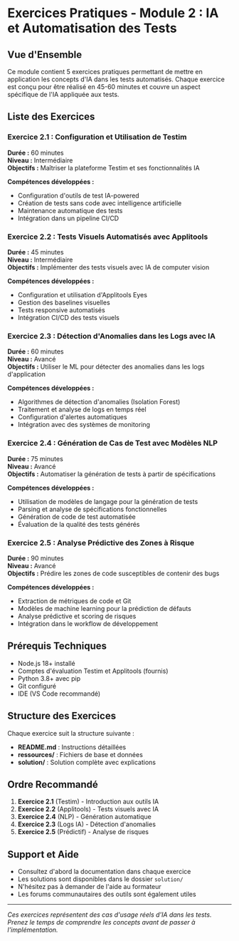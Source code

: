 # Exercices Pratiques - Module 2 : IA et Automatisation des Tests

## Vue d'Ensemble

Ce module contient 5 exercices pratiques permettant de mettre en application les concepts d'IA dans les tests automatisés. Chaque exercice est conçu pour être réalisé en 45-60 minutes et couvre un aspect spécifique de l'IA appliquée aux tests.

## Liste des Exercices

### Exercice 2.1 : Configuration et Utilisation de Testim
**Durée :** 60 minutes  
**Niveau :** Intermédiaire  
**Objectifs :** Maîtriser la plateforme Testim et ses fonctionnalités IA

**Compétences développées :**
- Configuration d'outils de test IA-powered
- Création de tests sans code avec intelligence artificielle
- Maintenance automatique des tests
- Intégration dans un pipeline CI/CD

### Exercice 2.2 : Tests Visuels Automatisés avec Applitools
**Durée :** 45 minutes  
**Niveau :** Intermédiaire  
**Objectifs :** Implémenter des tests visuels avec IA de computer vision

**Compétences développées :**
- Configuration et utilisation d'Applitools Eyes
- Gestion des baselines visuelles
- Tests responsive automatisés
- Intégration CI/CD des tests visuels

### Exercice 2.3 : Détection d'Anomalies dans les Logs avec IA
**Durée :** 60 minutes  
**Niveau :** Avancé  
**Objectifs :** Utiliser le ML pour détecter des anomalies dans les logs d'application

**Compétences développées :**
- Algorithmes de détection d'anomalies (Isolation Forest)
- Traitement et analyse de logs en temps réel
- Configuration d'alertes automatiques
- Intégration avec des systèmes de monitoring

### Exercice 2.4 : Génération de Cas de Test avec Modèles NLP
**Durée :** 75 minutes  
**Niveau :** Avancé  
**Objectifs :** Automatiser la génération de tests à partir de spécifications

**Compétences développées :**
- Utilisation de modèles de langage pour la génération de tests
- Parsing et analyse de spécifications fonctionnelles
- Génération de code de test automatisée
- Évaluation de la qualité des tests générés

### Exercice 2.5 : Analyse Prédictive des Zones à Risque
**Durée :** 90 minutes  
**Niveau :** Avancé  
**Objectifs :** Prédire les zones de code susceptibles de contenir des bugs

**Compétences développées :**
- Extraction de métriques de code et Git
- Modèles de machine learning pour la prédiction de défauts
- Analyse prédictive et scoring de risques
- Intégration dans le workflow de développement

## Prérequis Techniques

- Node.js 18+ installé
- Comptes d'évaluation Testim et Applitools (fournis)
- Python 3.8+ avec pip
- Git configuré
- IDE (VS Code recommandé)

## Structure des Exercices

Chaque exercice suit la structure suivante :
- **README.md** : Instructions détaillées
- **ressources/** : Fichiers de base et données
- **solution/** : Solution complète avec explications

## Ordre Recommandé

1. **Exercice 2.1** (Testim) - Introduction aux outils IA
2. **Exercice 2.2** (Applitools) - Tests visuels avec IA
3. **Exercice 2.4** (NLP) - Génération automatique
4. **Exercice 2.3** (Logs IA) - Détection d'anomalies
5. **Exercice 2.5** (Prédictif) - Analyse de risques

## Support et Aide

- Consultez d'abord la documentation dans chaque exercice
- Les solutions sont disponibles dans le dossier `solution/`
- N'hésitez pas à demander de l'aide au formateur
- Les forums communautaires des outils sont également utiles

---

*Ces exercices représentent des cas d'usage réels d'IA dans les tests. Prenez le temps de comprendre les concepts avant de passer à l'implémentation.*
